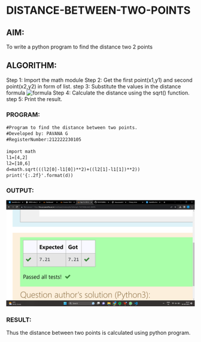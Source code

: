 # DISTANCE-BETWEEN-TWO-POINTS

## AIM:
To write a python program to find the distance two 2 points


## ALGORITHM:
Step 1:  Import the math module
Step 2:  Get the first point(x1,y1) and second point(x2,y2) in form of list.
step 3:  Substitute the values in the distance formula  ![formula](/formula.JPG)
Step 4:  Calculate the distance using the sqrt() function.
step 5:  Print the result.

### PROGRAM:
```
#Program to find the distance between two points.
#Developed by: PAVANA G
#RegisterNumber:212222230105

import math
l1=[4,2]
l2=[10,6]
d=math.sqrt(((l2[0]-l1[0])**2)+((l2[1]-l1[1])**2))
print('{:.2f}'.format(d))

```
### OUTPUT:

![DISTANCE-BETWEEN-TWO-POINTS](ouput.png)

### RESULT:
Thus the distance between two points is calculated using python program.